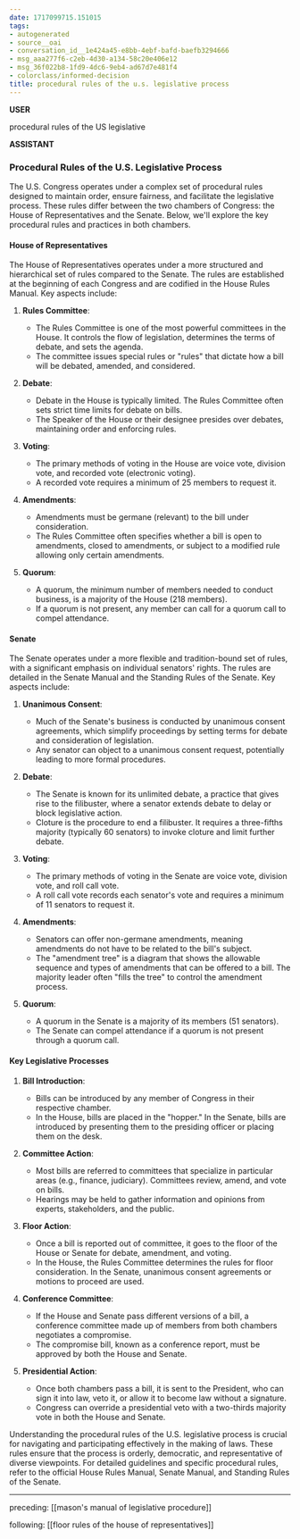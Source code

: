 ```yaml
---
date: 1717099715.151015
tags:
- autogenerated
- source__oai
- conversation_id__1e424a45-e8bb-4ebf-bafd-baefb3294666
- msg_aaa277f6-c2eb-4d30-a134-58c20e406e12
- msg_36f022b8-1fd9-4dc6-9eb4-ad67d7e481f4
- colorclass/informed-decision
title: procedural rules of the u.s. legislative process
---
```


**USER**

procedural rules of the US legislative


**ASSISTANT**

### Procedural Rules of the U.S. Legislative Process

The U.S. Congress operates under a complex set of procedural rules designed to maintain order, ensure fairness, and facilitate the legislative process. These rules differ between the two chambers of Congress: the House of Representatives and the Senate. Below, we'll explore the key procedural rules and practices in both chambers.

#### House of Representatives

The House of Representatives operates under a more structured and hierarchical set of rules compared to the Senate. The rules are established at the beginning of each Congress and are codified in the House Rules Manual. Key aspects include:

1. **Rules Committee**: 
   - The Rules Committee is one of the most powerful committees in the House. It controls the flow of legislation, determines the terms of debate, and sets the agenda.
   - The committee issues special rules or "rules" that dictate how a bill will be debated, amended, and considered.

2. **Debate**:
   - Debate in the House is typically limited. The Rules Committee often sets strict time limits for debate on bills.
   - The Speaker of the House or their designee presides over debates, maintaining order and enforcing rules.

3. **Voting**:
   - The primary methods of voting in the House are voice vote, division vote, and recorded vote (electronic voting).
   - A recorded vote requires a minimum of 25 members to request it.

4. **Amendments**:
   - Amendments must be germane (relevant) to the bill under consideration.
   - The Rules Committee often specifies whether a bill is open to amendments, closed to amendments, or subject to a modified rule allowing only certain amendments.

5. **Quorum**:
   - A quorum, the minimum number of members needed to conduct business, is a majority of the House (218 members).
   - If a quorum is not present, any member can call for a quorum call to compel attendance.

#### Senate

The Senate operates under a more flexible and tradition-bound set of rules, with a significant emphasis on individual senators' rights. The rules are detailed in the Senate Manual and the Standing Rules of the Senate. Key aspects include:

1. **Unanimous Consent**:
   - Much of the Senate's business is conducted by unanimous consent agreements, which simplify proceedings by setting terms for debate and consideration of legislation.
   - Any senator can object to a unanimous consent request, potentially leading to more formal procedures.

2. **Debate**:
   - The Senate is known for its unlimited debate, a practice that gives rise to the filibuster, where a senator extends debate to delay or block legislative action.
   - Cloture is the procedure to end a filibuster. It requires a three-fifths majority (typically 60 senators) to invoke cloture and limit further debate.

3. **Voting**:
   - The primary methods of voting in the Senate are voice vote, division vote, and roll call vote.
   - A roll call vote records each senator's vote and requires a minimum of 11 senators to request it.

4. **Amendments**:
   - Senators can offer non-germane amendments, meaning amendments do not have to be related to the bill's subject.
   - The "amendment tree" is a diagram that shows the allowable sequence and types of amendments that can be offered to a bill. The majority leader often "fills the tree" to control the amendment process.

5. **Quorum**:
   - A quorum in the Senate is a majority of its members (51 senators).
   - The Senate can compel attendance if a quorum is not present through a quorum call.

#### Key Legislative Processes

1. **Bill Introduction**:
   - Bills can be introduced by any member of Congress in their respective chamber.
   - In the House, bills are placed in the "hopper." In the Senate, bills are introduced by presenting them to the presiding officer or placing them on the desk.

2. **Committee Action**:
   - Most bills are referred to committees that specialize in particular areas (e.g., finance, judiciary). Committees review, amend, and vote on bills.
   - Hearings may be held to gather information and opinions from experts, stakeholders, and the public.

3. **Floor Action**:
   - Once a bill is reported out of committee, it goes to the floor of the House or Senate for debate, amendment, and voting.
   - In the House, the Rules Committee determines the rules for floor consideration. In the Senate, unanimous consent agreements or motions to proceed are used.

4. **Conference Committee**:
   - If the House and Senate pass different versions of a bill, a conference committee made up of members from both chambers negotiates a compromise.
   - The compromise bill, known as a conference report, must be approved by both the House and Senate.

5. **Presidential Action**:
   - Once both chambers pass a bill, it is sent to the President, who can sign it into law, veto it, or allow it to become law without a signature.
   - Congress can override a presidential veto with a two-thirds majority vote in both the House and Senate.

Understanding the procedural rules of the U.S. legislative process is crucial for navigating and participating effectively in the making of laws. These rules ensure that the process is orderly, democratic, and representative of diverse viewpoints. For detailed guidelines and specific procedural rules, refer to the official House Rules Manual, Senate Manual, and Standing Rules of the Senate.


---

preceding: [[mason's manual of legislative procedure]]  


following: [[floor rules of the house of representatives]]